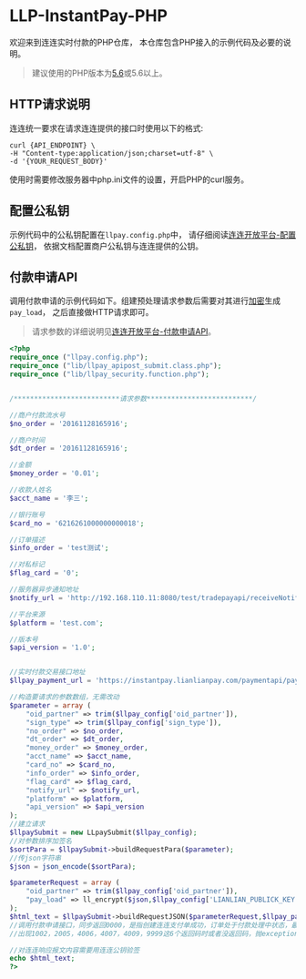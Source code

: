 # LLP-InstantPay-PHP

欢迎来到连连实时付款的PHP仓库， 本仓库包含PHP接入的示例代码及必要的说明。

> 建议使用的PHP版本为[5.6](http://php.net/downloads.php#v5.6.36)或5.6以上。

## HTTP请求说明

连连统一要求在请求连连提供的接口时使用以下的格式:

```text
curl {API_ENDPOINT} \
-H "Content-type:application/json;charset=utf-8" \
-d '{YOUR_REQUEST_BODY}'
```

使用时需要修改服务器中php.ini文件的设置，开启PHP的curl服务。


## 配置公私钥

示例代码中的公私钥配置在```llpay.config.php```中， 请仔细阅读[连连开放平台-配置公私钥](https://zealous-kare-7abde4.netlify.com/docs/development/signature-key-generation)， 依据文档配置商户公私钥与连连提供的公钥。


## 付款申请API

调用付款申请的示例代码如下。组建预处理请求参数后需要对其进行[加密](https://zealous-kare-7abde4.netlify.com/docs/send-money/instant/api-encrypt)生成```pay_load```， 之后直接做HTTP请求即可。

> 请求参数的详细说明见[连连开放平台-付款申请API](https://zealous-kare-7abde4.netlify.com/apis/instant-apply)。

```PHP
<?php
require_once ("llpay.config.php");
require_once ("lib/llpay_apipost_submit.class.php");
require_once ("lib/llpay_security.function.php");


/**************************请求参数**************************/

//商户付款流水号
$no_order = '20161128165916';

//商户时间
$dt_order = '20161128165916';

//金额
$money_order = '0.01';

//收款人姓名
$acct_name = '李三';

//银行账号
$card_no = '6216261000000000018';

//订单描述
$info_order = 'test测试';

//对私标记
$flag_card = '0';

//服务器异步通知地址
$notify_url = 'http://192.168.110.11:8080/test/tradepayapi/receiveNotify.htm';

//平台来源
$platform = 'test.com';

//版本号
$api_version = '1.0';


//实时付款交易接口地址
$llpay_payment_url = 'https://instantpay.lianlianpay.com/paymentapi/payment.htm';

//构造要请求的参数数组，无需改动
$parameter = array (
	"oid_partner" => trim($llpay_config['oid_partner']),
	"sign_type" => trim($llpay_config['sign_type']),
	"no_order" => $no_order,
	"dt_order" => $dt_order,
	"money_order" => $money_order,
	"acct_name" => $acct_name,
	"card_no" => $card_no,
	"info_order" => $info_order,
	"flag_card" => $flag_card,
	"notify_url" => $notify_url,
	"platform" => $platform,
	"api_version" => $api_version
);
//建立请求
$llpaySubmit = new LLpaySubmit($llpay_config);
//对参数排序加签名
$sortPara = $llpaySubmit->buildRequestPara($parameter);
//传json字符串
$json = json_encode($sortPara);    

$parameterRequest = array (
	"oid_partner" => trim($llpay_config['oid_partner']),
	"pay_load" => ll_encrypt($json,$llpay_config['LIANLIAN_PUBLICK_KEY']) //请求参数加密
);
$html_text = $llpaySubmit->buildRequestJSON($parameterRequest,$llpay_payment_url);
//调用付款申请接口，同步返回0000，是指创建连连支付单成功，订单处于付款处理中状态，最终的付款状态由异步通知告知
//出现1002，2005，4006，4007，4009，9999这6个返回码时或者没返回码，抛exception（或者对除了0000之后的code都查询一遍查询接口）调用付款结果查询接口，明确订单状态，不能私自设置订单为失败状态，以免造成这笔订单在连连付款成功了，而商户设置为失败,用户重新发起付款请求,造成重复付款，商户资金损失

//对连连响应报文内容需要用连连公钥验签
echo $html_text;
?>

```